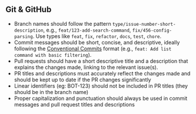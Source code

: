 ## Git & GitHub

- Branch names should follow the pattern `type/issue-number-short-description`, e.g., `feat/123-add-search-command`, `fix/456-config-parsing`. Use types like `feat`, `fix`, `refactor`, `docs`, `test`, `chore`.
- Commit messages should be short, concise, and descriptive, ideally following the [Conventional Commits](https://www.conventionalcommits.org/) format (e.g., `feat: Add list command with basic filtering`).
- Pull requests should have a short descriptive title and a description that explains the changes made, linking to the relevant issue(s).
- PR titles and descriptions must accurately reflect the changes made and should be kept up to date if the PR changes significantly
- Linear identifiers (eg: BOT-123) should not be included in PR titles (they should be in the branch name)
- Proper capitalization and punctuation should always be used in commit messages and pull request titles and descriptions
